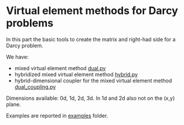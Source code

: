 # Virtual element methods for Darcy problems

In this part the basic tools to create the matrix and right-had side for a Darcy problem.

We have:
* mixed virtual element method [dual.py](dual.py)
* hybridized mixed virtual element method [hybrid.py](hybrid.py)
* hybrid-dimensional coupler for the mixed virtual element method [dual_coupling.py](dual_coupling.py)

Dimensions available: 0d, 1d, 2d, 3d. In 1d and 2d also not on the (x,y) plane.

Examples are reported in [examples](examples) folder.
